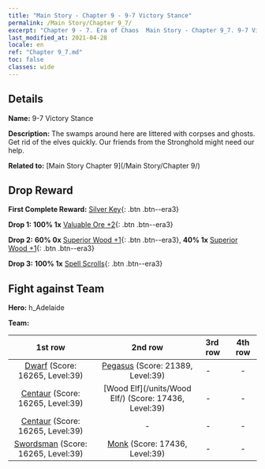 ```yaml
---
title: "Main Story - Chapter 9 - 9-7 Victory Stance"
permalink: /Main Story/Chapter 9_7/
excerpt: "Chapter 9 - 7. Era of Chaos  Main Story - Chapter 9_7. 9-7 Victory Stance"
last_modified_at: 2021-04-28
locale: en
ref: "Chapter 9_7.md"
toc: false
classes: wide
---
```


## Details

 **Name:** 9-7 Victory Stance

 **Description:** The swamps around here are littered with corpses and ghosts. Get rid of the elves quickly. Our friends from the Stronghold might need our help.

 **Related to:** [Main Story Chapter 9](/Main Story/Chapter 9/)

## Drop Reward

 **First Complete Reward:** [Silver Key](/Items/con_693/){: .btn .btn--era3}

 **Drop 1:** **100% 1x** [Valuable Ore +2](/Items/mat_26/){: .btn .btn--era3}

 **Drop 2:** **60% 0x** [Superior Wood +1](/Items/mat_20/){: .btn .btn--era3}, **40% 1x** [Superior Wood +1](/Items/mat_20/){: .btn .btn--era3}

 **Drop 3:** **100% 1x** [Spell Scrolls](/Items/con_694/){: .btn .btn--era3}


## Fight against Team
 **Hero:** h_Adelaide

 **Team:**


  | 1st row | 2nd row | 3rd row | 4th row |
  |:----:|:----:|:----|:----:|
  | [Dwarf](/units/Dwarf/) (Score: 16265, Level:39)  | [Pegasus](/units/Pegasus/) (Score: 21389, Level:39)  | - | - |
  | [Centaur](/units/Centaur/) (Score: 16265, Level:39)  | [Wood Elf](/units/Wood Elf/) (Score: 17436, Level:39)  | - | - |
  | [Centaur](/units/Centaur/) (Score: 16265, Level:39)  | - | - | - |
  | [Swordsman](/units/Swordsman/) (Score: 16265, Level:39)  | [Monk](/units/Monk/) (Score: 17436, Level:39)  | - | - |


